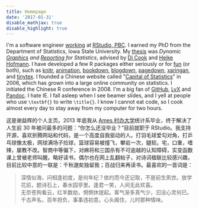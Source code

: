 ```yaml
---
title: Homepage
date: '2017-01-31'
disable_mathjax: true
disable_highlight: true
---
```


I'm a software engineer [working](/todo/) at [RStudio, PBC](https://www.rstudio.com).
I earned my PhD from the Department of Statistics, Iowa State University. My
[thesis](https://lib.dr.iastate.edu/etd/13518/) was _Dynamic
[Graphics](https://github.com/ggobi/cranvas) and [Reporting](/knitr/) for Statistics_, advised
by [Di Cook](https://www.dicook.org) and
[Heike Hofmann](https://www.stat.iastate.edu/people/heike-hofmann). I have developed a few
R packages either seriously or for
[fun](https://cran.rstudio.com/package=fun) (or both), such as
[knitr](/knitr/), [animation](/animation/), [bookdown](https://bookdown.org),
[blogdown](https://github.com/rstudio/blogdown), [pagedown](https://github.com/rstudio/pagedown),
[xaringan](https://slides.yihui.org/xaringan/), and [tinytex](/tinytex/). I founded
a Chinese website called "[Capital of Statistics](https://cosx.org)" in 2006,
which has grown into a large online community on statistics. I initiated the Chinese R conference in 2008. I'm a
big fan of [GitHub](https://github.com/yihui), [LyX](https://www.lyx.org) and
[Pandoc](https://pandoc.org). I hate IE. I fall asleep when I
see beamer slides, and I yell at people who use `\textbf{}` to write
`\title{}`. I know I cannot eat code, so I cook almost every day to stay
away from my computer for two hours.

这是谢益辉的个人主页。2013 年底我从 [Ames 村办大学](https://www.iastate.edu)统计系毕业，终于解决了人生前 30 年被问最多的问题：“你怎么还没毕业？”目前就职于 RStudio。我支持开源，喜欢折腾网站和代码，是一个高度自我驱动的人。打羽毛球爱勾对角，打乒乓球像太极，网球满场子捡球，篮球容易被撞飞，攀岩一次，腿软。宅，口重，嗜辣，屡教不改。智商中等偏下，对麻将和三国杀有不可逾越的认知障碍，实变函数课上曾被老师叫醒。略好读书，偶尔也在网上乱翻帖子，对诗词楹联比较感兴趣，目前比较中意的一联是：千秋邈矣独留我；百战归来再读书。最喜欢的一首词是：

> 深情似海，问相逢初度，是何年纪？依约而今还记取，不是前生夙世。放学花前，题诗石上，春水园亭里。逢君一笑，人间无此欢喜。  
> 无奈苍狗看云，红羊数劫，惘惘休提起。客气渐多真气少，汩没心灵何已。千古声名，百年担负，事事违初意。心头阁住，儿时那种情味。
